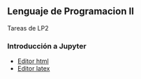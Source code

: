 ## Lenguaje de Programacion II
Tareas de LP2

### Introducción a Jupyter
- [Editor html](https://wordtohtml.net/es)
- [Editor latex](https://latex.codecogs.com/eqneditor/editor.php?lang=es-es)
